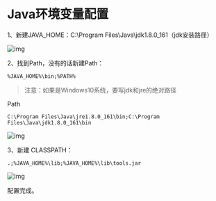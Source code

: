 # Java环境变量配置

1、新建JAVA_HOME：C:\Program Files\Java\jdk1.8.0_161（jdk安装路径）

![img](https://gitee.com/moomhub/img/raw/master/ION9wE6xFDlGiKv.png)

2、找到Path，没有的话新建Path：

```
%JAVA_HOME%\bin;%PATH%
```

> 注意：如果是Windows10系统，要写jdk和jre的绝对路径

Path

```
C:\Program Files\Java\jre1.8.0_161\bin;C:\Program Files\Java\jdk1.8.0_161\bin
```

![img](https://gitee.com/moomhub/img/raw/master/tXEd3GoeDQnO7fh.png)

3、新建 CLASSPATH：

```
.;%JAVA_HOME%\lib;%JAVA_HOME%\lib\tools.jar
```

 ![img](https://gitee.com/moomhub/img/raw/master/JpyMVsRPuoneZh7.png)

配置完成。